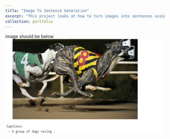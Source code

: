 ```yaml
---
title: "Image To Sentence Generation"
excerpt: "This project looks at how to turn images into sentences using attention mechanisms. We want to see how our model looks at images, picks out important parts, and makes captions that make sense. We're focusing on how visual things and words work together to understand how image captions are made. <br/><img src='images/imagetosentence_project_imageforportfolio2.jpg'>"
collection: portfolio
---
```


image should be below
<img src='images/imagetosentence_project_imageforportfolio2.jpg'>
